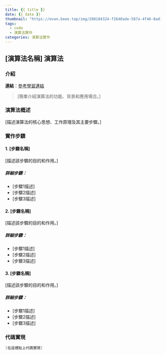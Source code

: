 ```yaml
---
title: {{ title }}
date: {{ date }}
thumbnail: "https://evan.beee.top/img/208184324-f2640ade-587a-4f46-8ad1-7b4c1b31394f.png"
tags:
  - code
  - 演算法實作
categories: 演算法實作
---
```

## [演算法名稱] 演算法

### 介紹
**連結**：[參考學習連結](https://example.com)
> [簡單介紹演算法的功能、背景和應用場合。]

### 演算法概述
[描述演算法的核心思想、工作原理及其主要步驟。]

### 實作步驟

#### 1. [步驟名稱]
[描述該步驟的目的和作用。]

##### 詳細步驟：
- [步驟1描述]
- [步驟2描述]
- [步驟3描述]

#### 2. [步驟名稱]
[描述該步驟的目的和作用。]

##### 詳細步驟：
- [步驟1描述]
- [步驟2描述]
- [步驟3描述]

#### 3. [步驟名稱]
[描述該步驟的目的和作用。]

##### 詳細步驟：
- [步驟1描述]
- [步驟2描述]
- [步驟3描述]

### 代碼實現

```cpp
[在這裡貼上代碼實現]
```

